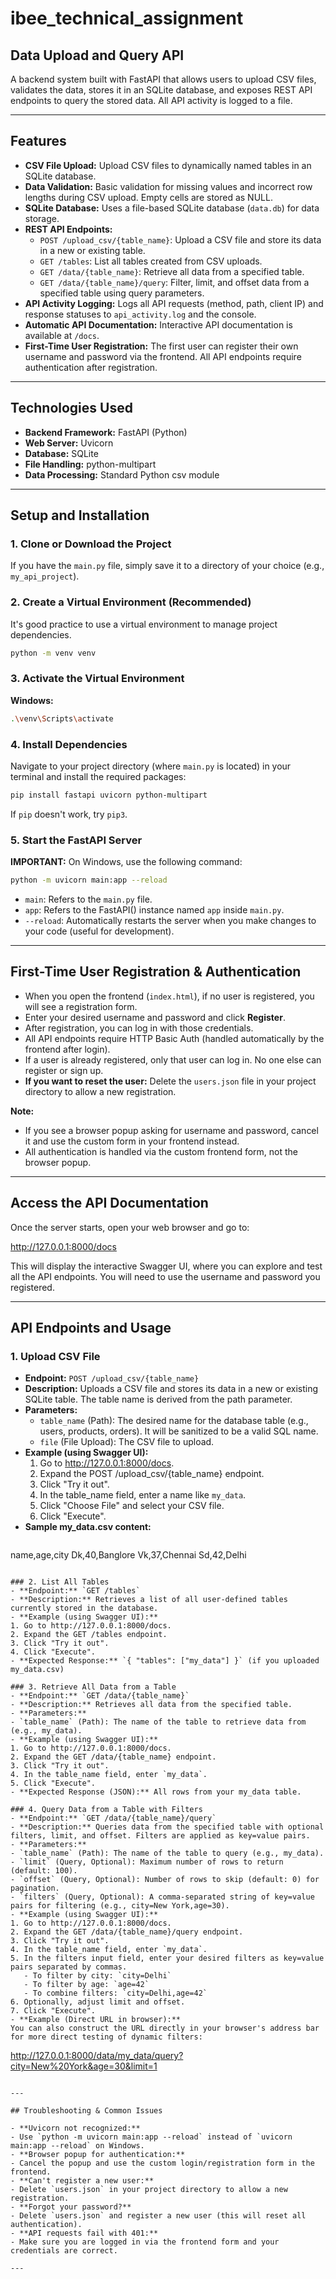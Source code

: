 # ibee_technical_assignment

## Data Upload and Query API

A backend system built with FastAPI that allows users to upload CSV files, validates the data, stores it in an SQLite database, and exposes REST API endpoints to query the stored data. All API activity is logged to a file.

---

## Features
- **CSV File Upload:** Upload CSV files to dynamically named tables in an SQLite database.
- **Data Validation:** Basic validation for missing values and incorrect row lengths during CSV upload. Empty cells are stored as NULL.
- **SQLite Database:** Uses a file-based SQLite database (`data.db`) for data storage.
- **REST API Endpoints:**
  - `POST /upload_csv/{table_name}`: Upload a CSV file and store its data in a new or existing table.
  - `GET /tables`: List all tables created from CSV uploads.
  - `GET /data/{table_name}`: Retrieve all data from a specified table.
  - `GET /data/{table_name}/query`: Filter, limit, and offset data from a specified table using query parameters.
- **API Activity Logging:** Logs all API requests (method, path, client IP) and response statuses to `api_activity.log` and the console.
- **Automatic API Documentation:** Interactive API documentation is available at `/docs`.
- **First-Time User Registration:** The first user can register their own username and password via the frontend. All API endpoints require authentication after registration.

---

## Technologies Used
- **Backend Framework:** FastAPI (Python)
- **Web Server:** Uvicorn
- **Database:** SQLite
- **File Handling:** python-multipart
- **Data Processing:** Standard Python csv module

---

## Setup and Installation

### 1. Clone or Download the Project
If you have the `main.py` file, simply save it to a directory of your choice (e.g., `my_api_project`).

### 2. Create a Virtual Environment (Recommended)
It's good practice to use a virtual environment to manage project dependencies.

```sh
python -m venv venv
```

### 3. Activate the Virtual Environment
**Windows:**
```sh
.\venv\Scripts\activate
```

### 4. Install Dependencies
Navigate to your project directory (where `main.py` is located) in your terminal and install the required packages:

```sh
pip install fastapi uvicorn python-multipart
```

If `pip` doesn't work, try `pip3`.

### 5. Start the FastAPI Server
**IMPORTANT:** On Windows, use the following command:
```sh
python -m uvicorn main:app --reload
```
- `main`: Refers to the `main.py` file.
- `app`: Refers to the FastAPI() instance named `app` inside `main.py`.
- `--reload`: Automatically restarts the server when you make changes to your code (useful for development).

---

## First-Time User Registration & Authentication

- When you open the frontend (`index.html`), if no user is registered, you will see a registration form.
- Enter your desired username and password and click **Register**.
- After registration, you can log in with those credentials.
- All API endpoints require HTTP Basic Auth (handled automatically by the frontend after login).
- If a user is already registered, only that user can log in. No one else can register or sign up.
- **If you want to reset the user:** Delete the `users.json` file in your project directory to allow a new registration.

**Note:**
- If you see a browser popup asking for username and password, cancel it and use the custom form in your frontend instead.
- All authentication is handled via the custom frontend form, not the browser popup.

---

## Access the API Documentation
Once the server starts, open your web browser and go to:

http://127.0.0.1:8000/docs

This will display the interactive Swagger UI, where you can explore and test all the API endpoints. You will need to use the username and password you registered.

---

## API Endpoints and Usage

### 1. Upload CSV File
- **Endpoint:** `POST /upload_csv/{table_name}`
- **Description:** Uploads a CSV file and stores its data in a new or existing SQLite table. The table name is derived from the path parameter.
- **Parameters:**
  - `table_name` (Path): The desired name for the database table (e.g., users, products, orders). It will be sanitized to be a valid SQL name.
  - `file` (File Upload): The CSV file to upload.
- **Example (using Swagger UI):**
  1. Go to http://127.0.0.1:8000/docs.
  2. Expand the POST /upload_csv/{table_name} endpoint.
  3. Click "Try it out".
  4. In the table_name field, enter a name like `my_data`.
  5. Click "Choose File" and select your CSV file.
  6. Click "Execute".
- **Sample my_data.csv content:**
  ```csv
name,age,city
Dk,40,Banglore
Vk,37,Chennai
Sd,42,Delhi
  ```

### 2. List All Tables
- **Endpoint:** `GET /tables`
- **Description:** Retrieves a list of all user-defined tables currently stored in the database.
- **Example (using Swagger UI):**
  1. Go to http://127.0.0.1:8000/docs.
  2. Expand the GET /tables endpoint.
  3. Click "Try it out".
  4. Click "Execute".
- **Expected Response:** `{ "tables": ["my_data"] }` (if you uploaded my_data.csv)

### 3. Retrieve All Data from a Table
- **Endpoint:** `GET /data/{table_name}`
- **Description:** Retrieves all data from the specified table.
- **Parameters:**
  - `table_name` (Path): The name of the table to retrieve data from (e.g., my_data).
- **Example (using Swagger UI):**
  1. Go to http://127.0.0.1:8000/docs.
  2. Expand the GET /data/{table_name} endpoint.
  3. Click "Try it out".
  4. In the table_name field, enter `my_data`.
  5. Click "Execute".
- **Expected Response (JSON):** All rows from your my_data table.

### 4. Query Data from a Table with Filters
- **Endpoint:** `GET /data/{table_name}/query`
- **Description:** Queries data from the specified table with optional filters, limit, and offset. Filters are applied as key=value pairs.
- **Parameters:**
  - `table_name` (Path): The name of the table to query (e.g., my_data).
  - `limit` (Query, Optional): Maximum number of rows to return (default: 100).
  - `offset` (Query, Optional): Number of rows to skip (default: 0) for pagination.
  - `filters` (Query, Optional): A comma-separated string of key=value pairs for filtering (e.g., city=New York,age=30).
- **Example (using Swagger UI):**
  1. Go to http://127.0.0.1:8000/docs.
  2. Expand the GET /data/{table_name}/query endpoint.
  3. Click "Try it out".
  4. In the table_name field, enter `my_data`.
  5. In the filters input field, enter your desired filters as key=value pairs separated by commas.
     - To filter by city: `city=Delhi`
     - To filter by age: `age=42`
     - To combine filters: `city=Delhi,age=42`
  6. Optionally, adjust limit and offset.
  7. Click "Execute".
- **Example (Direct URL in browser):**
  You can also construct the URL directly in your browser's address bar for more direct testing of dynamic filters:
  ```
http://127.0.0.1:8000/data/my_data/query?city=New%20York&age=30&limit=1
  ```

---

## Troubleshooting & Common Issues

- **Uvicorn not recognized:**
  - Use `python -m uvicorn main:app --reload` instead of `uvicorn main:app --reload` on Windows.
- **Browser popup for authentication:**
  - Cancel the popup and use the custom login/registration form in the frontend.
- **Can't register a new user:**
  - Delete `users.json` in your project directory to allow a new registration.
- **Forgot your password?**
  - Delete `users.json` and register a new user (this will reset all authentication).
- **API requests fail with 401:**
  - Make sure you are logged in via the frontend form and your credentials are correct.

---
